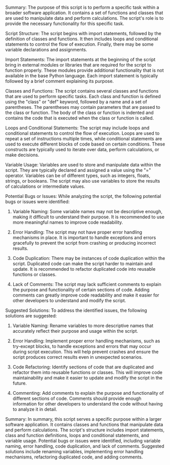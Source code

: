 Summary:
The purpose of this script is to perform a specific task within a broader software application. It contains a set of functions and classes that are used to manipulate data and perform calculations. The script's role is to provide the necessary functionality for this specific task.

Script Structure:
The script begins with import statements, followed by the definition of classes and functions. It then includes loops and conditional statements to control the flow of execution. Finally, there may be some variable declarations and assignments.

Import Statements:
The import statements at the beginning of the script bring in external modules or libraries that are required for the script to function properly. These modules provide additional functionality that is not available in the base Python language. Each import statement is typically followed by a brief comment explaining its purpose.

Classes and Functions:
The script contains several classes and functions that are used to perform specific tasks. Each class and function is defined using the "class" or "def" keyword, followed by a name and a set of parentheses. The parentheses may contain parameters that are passed to the class or function. The body of the class or function is indented and contains the code that is executed when the class or function is called.

Loops and Conditional Statements:
The script may include loops and conditional statements to control the flow of execution. Loops are used to repeat a set of instructions multiple times, while conditional statements are used to execute different blocks of code based on certain conditions. These constructs are typically used to iterate over data, perform calculations, or make decisions.

Variable Usage:
Variables are used to store and manipulate data within the script. They are typically declared and assigned a value using the "=" operator. Variables can be of different types, such as integers, floats, strings, or booleans. The script may also use variables to store the results of calculations or intermediate values.

Potential Bugs or Issues:
While analyzing the script, the following potential bugs or issues were identified:

1. Variable Naming: Some variable names may not be descriptive enough, making it difficult to understand their purpose. It is recommended to use more meaningful names to improve code readability.

2. Error Handling: The script may not have proper error handling mechanisms in place. It is important to handle exceptions and errors gracefully to prevent the script from crashing or producing incorrect results.

3. Code Duplication: There may be instances of code duplication within the script. Duplicated code can make the script harder to maintain and update. It is recommended to refactor duplicated code into reusable functions or classes.

4. Lack of Comments: The script may lack sufficient comments to explain the purpose and functionality of certain sections of code. Adding comments can greatly improve code readability and make it easier for other developers to understand and modify the script.

Suggested Solutions:
To address the identified issues, the following solutions are suggested:

1. Variable Naming: Rename variables to more descriptive names that accurately reflect their purpose and usage within the script.

2. Error Handling: Implement proper error handling mechanisms, such as try-except blocks, to handle exceptions and errors that may occur during script execution. This will help prevent crashes and ensure the script produces correct results even in unexpected scenarios.

3. Code Refactoring: Identify sections of code that are duplicated and refactor them into reusable functions or classes. This will improve code maintainability and make it easier to update and modify the script in the future.

4. Commenting: Add comments to explain the purpose and functionality of different sections of code. Comments should provide enough information for other developers to understand the code without having to analyze it in detail.

Summary:
In summary, this script serves a specific purpose within a larger software application. It contains classes and functions that manipulate data and perform calculations. The script's structure includes import statements, class and function definitions, loops and conditional statements, and variable usage. Potential bugs or issues were identified, including variable naming, error handling, code duplication, and lack of comments. Suggested solutions include renaming variables, implementing error handling mechanisms, refactoring duplicated code, and adding comments.